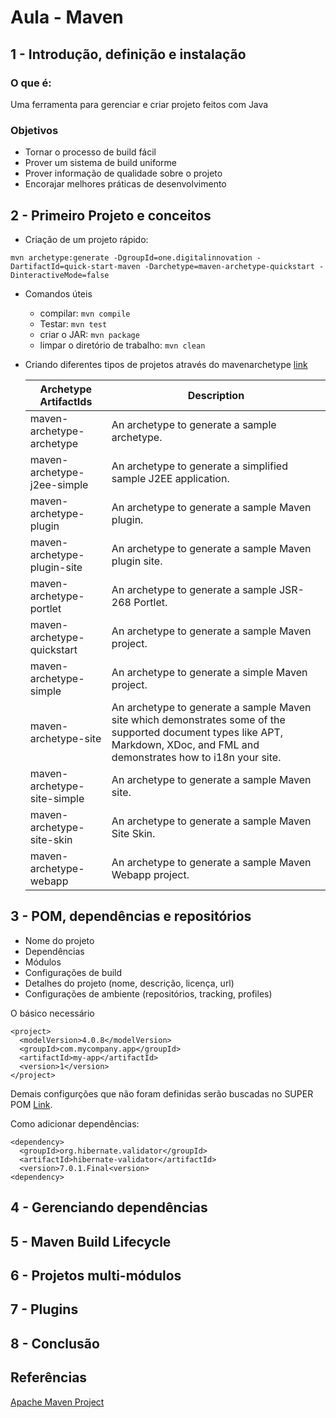 # Aula - Maven

## 1 - Introdução, definição e instalação

### O que é:
Uma ferramenta para gerenciar e criar projeto feitos com Java

### Objetivos
- Tornar o processo de build fácil
- Prover um sistema de build uniforme
- Prover informação de qualidade sobre o projeto
- Encorajar melhores práticas de desenvolvimento

## 2 - Primeiro Projeto e conceitos

- Criação de um projeto rápido:
```
mvn archetype:generate -DgroupId=one.digitalinnovation -DartifactId=quick-start-maven -Darchetype=maven-archetype-quickstart -DinteractiveMode=false
```

- Comandos úteis
  - compilar: ``mvn compile``
  - Testar: ``mvn test``
  - criar o JAR: ``mvn package``
  - limpar o diretório de trabalho: ``mvn clean``

- Criando diferentes tipos de projetos através do mavenarchetype [link](https://maven.apache.org/archetypes/index.html)

  | Archetype ArtifactIds | Description |
  | - | - |
  | maven-archetype-archetype	| An archetype to generate a sample archetype. |
  | maven-archetype-j2ee-simple	| An archetype to generate a simplified sample J2EE application. | 
  | maven-archetype-plugin	| An archetype to generate a sample Maven plugin. |
  | maven-archetype-plugin-site	| An archetype to generate a sample Maven plugin site. |
  | maven-archetype-portlet	| An archetype to generate a sample JSR-268 Portlet. |
  | maven-archetype-quickstart	| An archetype to generate a sample Maven project. |
  | maven-archetype-simple	| An archetype to generate a simple Maven project. |
  | maven-archetype-site	| An archetype to generate a sample Maven site which demonstrates some of the supported document types like APT, Markdown, XDoc, and FML and demonstrates how to i18n your site. |
  | maven-archetype-site-simple	| An archetype to generate a sample Maven site. |
  | maven-archetype-site-skin	| An archetype to generate a sample Maven Site Skin. |
  | maven-archetype-webapp	| An archetype to generate a sample Maven Webapp project. |

## 3 - POM, dependências e repositórios

- Nome do projeto
- Dependências
- Módulos
- Configurações de build
- Detalhes do projeto (nome, descrição, licença, url)
- Configurações de ambiente (repositórios, tracking, profiles)

O básico necessário

```
<project>
  <modelVersion>4.0.8</modelVersion>
  <groupId>com.mycompany.app</groupId>
  <artifactId>my-app</artifactId>
  <version>1</version>
</project>
```
Demais configurções que não foram definidas serão buscadas no SUPER POM [Link](https://maven.apache.org/ref/3.0.4/maven-model-builder/super-pom.html).

Como adicionar dependências:

```
<dependency>
  <groupId>org.hibernate.validator</groupId>
  <artifactId>hibernate-validator</artifactId>
  <version>7.0.1.Final<version>
<dependency>
```

## 4 - Gerenciando dependências

## 5 - Maven Build Lifecycle

## 6 - Projetos multi-módulos

## 7 - Plugins

## 8 - Conclusão

## Referências
[Apache Maven Project](https://maven.apache.org/what-is-maven.html)